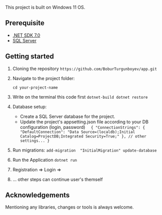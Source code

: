 
This project is built on Windows 11 OS.

## Prerequisite
- [.NET SDK 7.0](https://dotnet.microsoft.com/download)
- [SQL Server](https://learn.microsoft.com/en-us/sql/ssms/download-sql-server-management-studio-ssms?view=sql-server-ver16)

## Getting started
1. Cloning the repository
   ``https://github.com/BoburTurgunboyev/app.git``

2. Navigate to the project folder:

   `` cd your-project-name ``
3.  Write on the terminal this code first
   `` dotnet-build
      dotnet restore ``

4. Database setup:
   - Create a SQL Server database for the project.
   - Update  the project's appsetting.json file according to your DB configuration (login, password)
     ``   {
          "ConnectionStrings": {
            "DefaultConnection": "Data Source=(localdb);Initial Catalog=ProjectDB;Integrated Security=True;"
          },
          // other settings...
        }  ``
5. Run migrations:
   `` add-migration  "InitialMigration"
      update-database
   ``
6. Run the Application
   `` dotnet run ``

7.  Registration => Login => 

8.  ... other steps can continue user's themself

## Acknowledgements
  Mentioning any libraries, changes or tools is always welcome.
